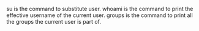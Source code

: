 su is the command to substitute user.
whoami is the command to print the effective username of the current user.
groups is the command to print all the groups the current user is part of.
